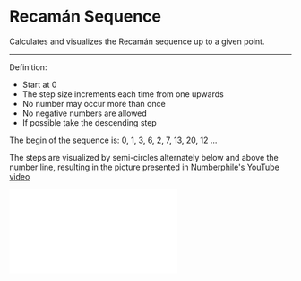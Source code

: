 # Recamán Sequence

Calculates and visualizes the Recamán sequence up to a given point.

---

Definition:
* Start at 0
* The step size increments each time from one upwards
* No number may occur more than once
* No negative numbers are allowed
* If possible take the descending step

The begin of the sequence is: 0, 1, 3, 6, 2, 7, 13, 20, 12 ...

The steps are visualized by semi-circles alternately below and above the number line, resulting in the picture presented in [Numberphile's YouTube video](https://www.youtube.com/watch?v=FGC5TdIiT9U "The Slightly Spooky Recamán Sequence - Numberphile")

![Alt text](recaman.pdf)
